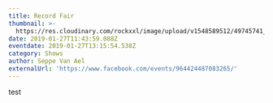 ```yaml
---
title: Record Fair
thumbnail: >-
  https://res.cloudinary.com/rockxxl/image/upload/v1548589512/49745741_1976708229071692_2628144940017778688_o.jpg
date: 2019-01-27T11:43:59.088Z
eventdate: 2019-01-27T13:15:54.538Z
category: Shows
author: Seppe Van Ael
externalUrl: 'https://www.facebook.com/events/964424487083265/'
---
```

test
